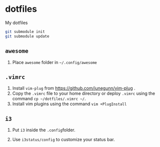 # dotfiles

My dotfiles

```bash
git submodule init
git submodule update
```

## `awesome`

1. Place `awesome` folder in `~/.config/awesome` 

## `.vimrc`

1. Install `vim-plug` from https://github.com/junegunn/vim-plug .
2. Copy the `.vimrc` file to your home directory or deploy `.vimrc` using the command `cp ~/dotfiles/.vimrc ~/`.
3. Install vim plugins using the command `vim +PlugInstall`

## `i3`

1. Put `i3` inside the `.config`folder.
<!-- 2. bumblebee-status can be installed from `https://github.com/tobi-wan-kenobi/bumblebee-status` which is used for the status bar.Do update the path in *i3-config* file. -->

2. Use `i3status/config` to customize your status bar.



